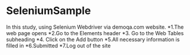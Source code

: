 # SeleniumSample

In this study, using Selenium Webdriver via demoqa.com website.
*1.The web page opens
*2.Go to the Elements header
*3. Go to the Web Tables subheading
*4. Click on the Add button
*5.All necessary information is filled in
*6.Submitted
*7.Log out of the site
